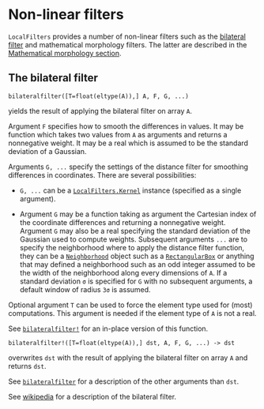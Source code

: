 # Non-linear filters

`LocalFilters` provides a number of non-linear filters such as the [bilateral
filter](https://en.wikipedia.org/wiki/Bilateral_filter) and mathematical
morphology filters.  The latter are described in the [Mathematical
morphology section](#morphology).

## The bilateral filter

    bilateralfilter([T=float(eltype(A)),] A, F, G, ...)

yields the result of applying the bilateral filter on array `A`.

Argument `F` specifies how to smooth the differences in values.  It may be
function which takes two values from `A` as arguments and returns a nonnegative
weight.  It may be a real which is assumed to be the standard deviation of a
Gaussian.

Arguments `G, ...` specify the settings of the distance filter for smoothing
differences in coordinates.  There are several possibilities:

- `G, ...` can be a [`LocalFilters.Kernel`](@ref) instance (specified as a
  single argument).

- Argument `G` may be a function taking as argument the Cartesian index of the
  coordinate differences and returning a nonnegative weight.  Argument `G` may
  also be a real specifying the standard deviation of the Gaussian used to
  compute weights.  Subsequent arguments `...` are to specify the neighborhood
  where to apply the distance filter function, they can be a
  [`Neighborhood`](@ref) object such as a [`RectangularBox`](@ref) or anything
  that may defined a neighborhood such as an odd integer assumed to be the
  width of the neighborhood along every dimensions of `A`.  If a standard
  deviation `σ` is specified for `G` with no subsequent arguments, a default
  window of radius `3σ` is assumed.

Optional argument `T` can be used to force the element type used for (most)
computations.  This argument is needed if the element type of `A` is not a
real.

See [`bilateralfilter!`](@ref) for an in-place version of this function.

    bilateralfilter!([T=float(eltype(A)),] dst, A, F, G, ...) -> dst

overwrites `dst` with the result of applying the bilateral filter on array `A`
and returns `dst`.

See [`bilateralfilter`](@ref) for a description of the other arguments than
`dst`.

See [wikipedia](https://en.wikipedia.org/wiki/Bilateral_filter) for a
description of the bilateral filter.
